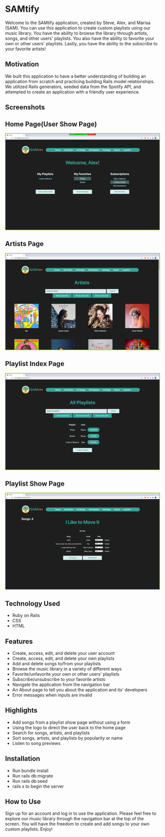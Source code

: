 # SAMtify 

Welcome to the SAMtify application, created by Steve, Alex, and Marisa (SAM). You can use this application to create custom playlists using our music library. You have the ability to browse the library through artists, songs, and other users' playlists. You also have the ability to favorite your own or other users' playlists. Lastly, you have the ability to the subscribe to your favorite artists!

## Motivation
We built this application to have a better understanding of building an application from scratch and practicing building Rails model relationships. We utilized Rails generators, seeded data from the Spotify API, and attempted to create an application with a friendly user experience. 

## Screenshots

## Home Page(User Show Page)
![Home Page](https://github.com/gamil91/SAMtify/blob/main/app/assets/images/home.png)

## Artists Page
![Artists](https://github.com/gamil91/SAMtify/blob/main/app/assets/images/artists_index.png)

## Playlist Index Page
![Playlist Index Page](https://github.com/gamil91/SAMtify/blob/main/app/assets/images/playlists_index.png)

## Playlist Show Page
![Playlist Show Page](https://github.com/gamil91/SAMtify/blob/main/app/assets/images/playlist_show1.png)

## Technology Used
- Ruby on Rails
- CSS
- HTML

## Features
- Create, access, edit, and delete your user account
- Create, access, edit, and delete your own playlists
- Add and delete songs to/from your playlists
- Browse the music library in a variety of different ways
- Favorite/unfavorite your own or other users' playlists
- Subscribe/unsubscribe to your favorite artists
- Navigate the application from the navigation bar
- An About page to tell you about the application and its' developers
- Error messages when inputs are invalid

## Highlights
- Add songs from a playlist show page without using a form
- Using the logo to direct the user back to the home page
- Search for songs, artists, and playlists
- Sort songs, artists, and playlists by popularity or name
- Listen to song previews

## Installation
- Run bundle install
- Run rails db:migrate
- Run rails db:seed
- rails s to begin the server

## How to Use
Sign up for an account and log in to use the application. Please feel free to explore our music library through the navigation bar at the top of the screen. You will have the freedom to create and add songs to your own custom playlists. Enjoy!
